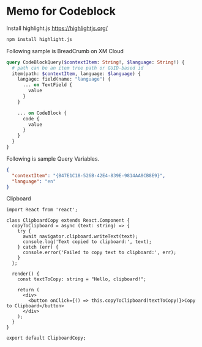 # Memo for Codeblock

Install highlight.js https://highlightjs.org/

```bash
npm install highlight.js
```

Following sample is BreadCrumb on XM Cloud

```graphql
query CodeBlockQuery($contextItem: String!, $language: String!) {
  # path can be an item tree path or GUID-based id
  item(path: $contextItem, language: $language) {
    langage: field(name: "language") {
      ... on TextField {
        value
      }
    }

    ... on CodeBlock {
      code {
        value
      }
    }
  }
}
```

Following is sample Query Variables.

```json
{
  "contextItem": "{B47E1C18-526B-42E4-839E-9814AA8CB8E9}",
  "language": "en"
}
```

Clipboard

```
import React from 'react';

class ClipboardCopy extends React.Component {
  copyToClipboard = async (text: string) => {
    try {
      await navigator.clipboard.writeText(text);
      console.log('Text copied to clipboard:', text);
    } catch (err) {
      console.error('Failed to copy text to clipboard:', err);
    }
  };

  render() {
    const textToCopy: string = "Hello, clipboard!";

    return (
      <div>
        <button onClick={() => this.copyToClipboard(textToCopy)}>Copy to Clipboard</button>
      </div>
    );
  }
}

export default ClipboardCopy;
```
